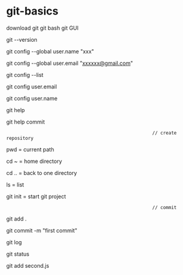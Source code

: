 # git-basics

download git
             git bash
             git GUI
            
git --version

git config --global user.name "xxx"

git config --global user.email "xxxxxx@gmail.com"

git config --list

git config user.email

git config user.name

git help

git help commit

                                                          // create repository

pwd = current path

cd ~ = home directory

cd .. = back to one directory

ls = list 

git init = start git project

                                                          // commit



git add .

git commit -m "first commit"

git log

git status

git add second.js









